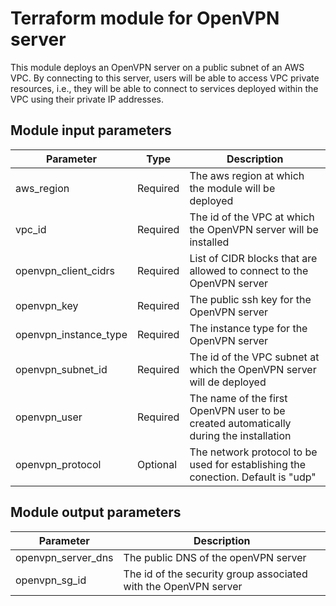 # Terraform module for OpenVPN server

This module deploys an OpenVPN server on a public subnet of an AWS VPC. By connecting to this server, users will be able to access VPC private resources, i.e., they will be able to connect to services deployed within the VPC using their private IP addresses.

## Module input parameters

| Parameter             | Type     | Description                                                                            |
| --------------------- | -------- | -------------------------------------------------------------------------------------- |
| aws_region            | Required | The aws region at which the module will be deployed                                    |
| vpc_id                | Required | The id of the VPC at which the OpenVPN server will be installed                        |
| openvpn_client_cidrs  | Required | List of CIDR blocks that are allowed to connect to the OpenVPN server                  |
| openvpn_key          | Required | The public ssh key for the OpenVPN server                                              |
| openvpn_instance_type | Required | The instance type for the OpenVPN server                                               |
| openvpn_subnet_id     | Required | The id of the VPC subnet at which the OpenVPN server will de deployed                  |
| openvpn_user          | Required | The name of the first OpenVPN user to be created automatically during the installation |
| openvpn_protocol      | Optional | The network protocol to be used for establishing the conection. Default is "udp"       |

## Module output parameters

| Parameter              | Description                                                     |
| ---------------------- | --------------------------------------------------------------- |
| openvpn_server_dns     | The public DNS of the openVPN server                            |
| openvpn_sg_id          | The id of the security group associated with the OpenVPN server |